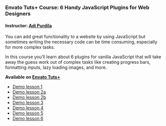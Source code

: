 ### Envato Tuts+ Course: 6 Handy JavaScript Plugins for Web Designers
#### Instructor: [Adi Purdila](https://tutsplus.com/authors/adi-purdila)

You can add great functionality to a website by using JavaScript but sometimes writing the necessary code can be time consuming, especially for more complex tasks.

In this course you’ll learn about 6 plugins for vanilla JavaScript that will take away the guess work out of complex tasks like creating progress bars, formatting inputs, lazy loading images, and more.

**Available on [Envato Tuts+](https://tutsplus.com/courses)**

- [Demo lesson 1](http://tutsplus.github.io/6-handy-javascript-plugins-for-web-designers/lesson1/example.html)
- [Demo lesson 2a](http://tutsplus.github.io/6-handy-javascript-plugins-for-web-designers/lesson2/example-1.html)
- [Demo lesson 2b](http://tutsplus.github.io/6-handy-javascript-plugins-for-web-designers/lesson2/example-2.html)
- [Demo lesson 3](http://tutsplus.github.io/6-handy-javascript-plugins-for-web-designers/lesson3/example.html)
- [Demo lesson 4](http://tutsplus.github.io/6-handy-javascript-plugins-for-web-designers/lesson4/example.html)
- [Demo lesson 5](http://tutsplus.github.io/6-handy-javascript-plugins-for-web-designers/lesson5/example.html)
- [Demo lesson 6](http://tutsplus.github.io/6-handy-javascript-plugins-for-web-designers/lesson6/example.html)
